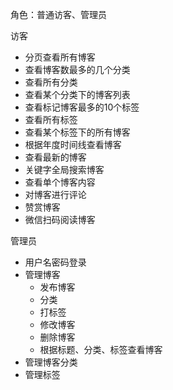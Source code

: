 角色：普通访客、管理员



访客

- 分页查看所有博客
- 查看博客数最多的几个分类
- 查看所有分类
- 查看某个分类下的博客列表
- 查看标记博客最多的10个标签
- 查看所有标签
- 查看某个标签下的所有博客
- 根据年度时间线查看博客
- 查看最新的博客
- 关键字全局搜索博客
- 查看单个博客内容
- 对博客进行评论
- 赞赏博客
- 微信扫码阅读博客



管理员

- 用户名密码登录
- 管理博客
    - 发布博客
    - 分类
    - 打标签
    - 修改博客
    - 删除博客
    - 根据标题、分类、标签查看博客
- 管理博客分类
- 管理标签

